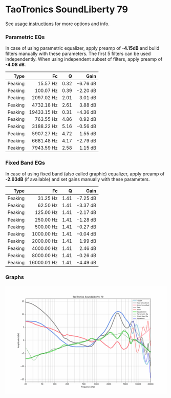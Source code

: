 # TaoTronics SoundLiberty 79
See [usage instructions](https://github.com/jaakkopasanen/AutoEq#usage) for more options and info.

### Parametric EQs
In case of using parametric equalizer, apply preamp of **-4.15dB** and build filters manually
with these parameters. The first 5 filters can be used independently.
When using independent subset of filters, apply preamp of **-4.08 dB**.

| Type    | Fc          |    Q | Gain     |
|--------:|------------:|-----:|---------:|
| Peaking | 15.57 Hz    | 0.32 | -6.76 dB |
| Peaking | 100.07 Hz   | 0.39 | -2.20 dB |
| Peaking | 2097.02 Hz  | 2.01 | 3.01 dB  |
| Peaking | 4732.18 Hz  | 2.61 | 3.88 dB  |
| Peaking | 19433.15 Hz | 0.31 | -4.36 dB |
| Peaking | 763.55 Hz   | 4.86 | 0.92 dB  |
| Peaking | 3188.22 Hz  | 5.16 | -0.56 dB |
| Peaking | 5907.27 Hz  | 4.72 | 1.55 dB  |
| Peaking | 6681.48 Hz  | 4.17 | -2.79 dB |
| Peaking | 7943.59 Hz  | 2.58 | 1.15 dB  |

### Fixed Band EQs
In case of using fixed band (also called graphic) equalizer, apply preamp of **-2.93dB**
(if available) and set gains manually with these parameters.

| Type    | Fc          |    Q | Gain     |
|--------:|------------:|-----:|---------:|
| Peaking | 31.25 Hz    | 1.41 | -7.25 dB |
| Peaking | 62.50 Hz    | 1.41 | -3.37 dB |
| Peaking | 125.00 Hz   | 1.41 | -2.17 dB |
| Peaking | 250.00 Hz   | 1.41 | -1.28 dB |
| Peaking | 500.00 Hz   | 1.41 | -0.27 dB |
| Peaking | 1000.00 Hz  | 1.41 | -0.04 dB |
| Peaking | 2000.00 Hz  | 1.41 | 1.99 dB  |
| Peaking | 4000.00 Hz  | 1.41 | 2.46 dB  |
| Peaking | 8000.00 Hz  | 1.41 | -0.26 dB |
| Peaking | 16000.01 Hz | 1.41 | -4.49 dB |

### Graphs
![](./TaoTronics%20SoundLiberty%2079.png)